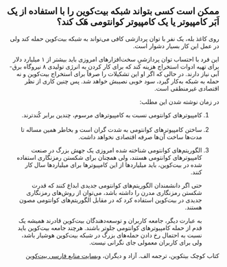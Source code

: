 <div dir="rtl">
    <h2 id="15">ممکن است کسی بتواند شبکه بیت‌کوین را با استفاده از یک اَبَر کامپیوتر یا یک کامپیوتر کوانتومی هَک کند؟</h2>
    <p>روی کاغذ بله، یک نفر با توان پردازشی کافی می‌تواند به شبکه بیت‌کوین حمله کند ولی در عمل این کار بسیار دشوار است.</p>
    <p>این فرد با احتساب توان پردازشیِ سخت‌افزارهای امروزی باید بیشتر از ۱ میلیارد دلار برای تهیه ادوات استخراج هزینه کند که برای کار کردن به انرژی تولیدی ۸ نیروگاه برق-آبی نیاز دارند. در حالی که اگر او این تشکیلات را صرفاً برای استخراج بیت‌کوین و نه حمله به شبکه به‌کار گیرد، سود خوبی نصیبش خواهد شد. پس چنین کاری از نظر اقتصادی غیرمنطقی است.</p>
    <p>در زمان نوشته شدن این مطلب:</p>
    <ol>
        <li>کامپیوترهای کوانتومی نسبت به کامپیوترهای مرسوم، چندین برابر کُندترند.</li><br>
        <li>ساختن کامپیوترهای کوانتومی به شدت گران است و بخاطر همین مساله تا مدت‌ها ساخت آن‌ها صرفه اقتصادی نخواهد داشت.</li>
        <li>
            <p>الگوریتم‌های کوانتومی شناخته شده امروزی یک جهش بزرگ در صنعت کامپیوترهای کوانتومی هستند، ولی همچنان برای شکستن رمزنگاری استفاده شده در بیت‌کوین، باید میلیاردها از این کامپیوترها برای میلیاردها سال کار کنند.</p>
            <p>حتی اگر دانشمندان الگوریتم‌های کوانتومی جدیدی ابداع کنند که قدرت شکستن رمزنگاری مدرن را داشته باشد، می‌توان از روش‌های رمزنگاری جدیدی در بیت‌کوین استفاده کرد که در مقابل الگوریتم‌های کوانتومی مصون هستند.</p>
            <p>به عبارت دیگر، جامعه کاربران و توسعه‌دهندگان بیت‌کوین قادرند همیشه یک قدم از حمله کامپیوترهای کوانتومی جلوتر باشند. هرچند جامعه بیت‌کوین باید نسبت به احتمال رخ دادن حمله‌های بزرگ در شبکه بیت‌کوین هوشیار باشد، ولی برای کاربران معمولی جای نگرانی نیست.</p>
        </li>
    </ol>
    <p>کتاب کوچک بیتکوین، ترجمه الف. آزاد و دیگران، <a href="https://bitcoind.me">وبسایت منابع فارسی بیت‌کوین</a></p>
</div>
